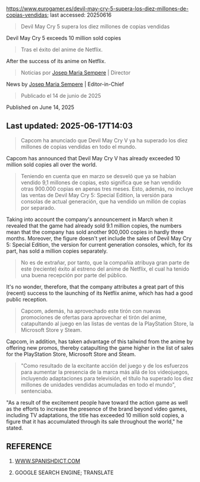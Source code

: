 https://www.eurogamer.es/devil-may-cry-5-supera-los-diez-millones-de-copias-vendidas; last accessed: 20250616

> Devil May Cry 5 supera los diez millones de copias vendidas

Devil May Cry 5 exceeds 10 million sold copies

> Tras el éxito del anime de Netflix.

After the success of its anime on Netflix.

> Noticias por [Josep Maria Sempere](https://www.eurogamer.es/authors/josep-maria-sempere) | Director

News by [Josep Maria Sempere](https://www.eurogamer.es/authors/josep-maria-sempere) | Editor-in-Chief

> Publicado el 14 de junio de 2025

Published on June 14, 2025

## Last updated: 2025-06-17T14:03

> Capcom ha anunciado que Devil May Cry V ya ha superado los diez millones de copias vendidas en todo el mundo.

Capcom has announced that Devil May Cry V has already exceeded 10 million sold copies all over the world.

> Teniendo en cuenta que en marzo se desveló que ya se habían vendido 9,1 millones de copias, esto significa que se han vendido otras 900.000 copias en apenas tres meses. Esto, además, no incluye las ventas de Devil May Cry 5: Special Edition, la versión para consolas de actual generación, que ha vendido un millón de copias por separado.

Taking into account the company's announcement in March when it revealed that the game had already sold 9.1 million copies, the numbers mean that the company has sold another 900,000 copies in hardly three months. Moreover, the figure doesn't yet include the sales of Devil May Cry 5: Special Edition, the version for current generation consoles, which, for its part, has sold a million copies separately.

> No es de extrañar, por tanto, que la compañía atribuya gran parte de este (reciente) éxito al estreno del anime de Netflix, el cual ha tenido una buena recepción por parte del público.

It's no wonder, therefore, that the company attributes a great part of this (recent) success to the launching of its Netflix anime, which has had a good public reception.

> Capcom, además, ha aprovechado este tirón con nuevas promociones de ofertas para aprovechar el tirón del anime, catapultando al juego en las listas de ventas de la PlayStation Store, la Microsoft Store y Steam.

Capcom, in addition, has taken advantage of this tailwind from the anime by offering new promos, thereby catapulting the game higher in the list of sales for the PlayStation Store, Microsoft Store and Steam.

> "Como resultado de la excitante acción del juego y de los esfuerzos para aumentar la presencia de la marca más allá de los videojuegos, incluyendo adaptaciones para televisión, el título ha superado los diez millones de unidades vendidas acumuladas en todo el mundo", sentenciaba. 

"As a result of the excitement people have toward the action game as well as the efforts to increase the presence of the brand beyond video games, including TV adaptations, the title has exceeded 10 million sold copies, a figure that it has accumulated through its sale throughout the world," he stated.

## REFERENCE

1) [WWW.SPANISHDICT.COM](https://www.spanishdict.com/)

2) GOOGLE SEARCH ENGINE; TRANSLATE